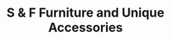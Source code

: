 ---
title: "S & F Furniture and Unique Accessories"
url: /willmar/s-und-f-furniture-and-unique-accessories/
shop: Möbel
---